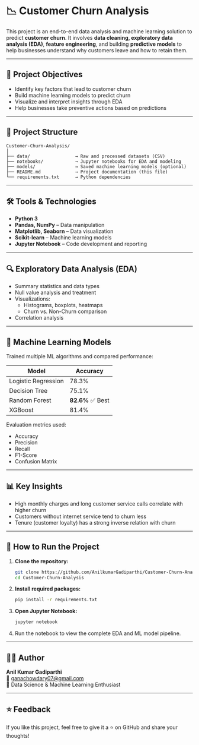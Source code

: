 # 📉 Customer Churn Analysis

This project is an end-to-end data analysis and machine learning solution to predict **customer churn**. It involves **data cleaning, exploratory data analysis (EDA)**, **feature engineering**, and building **predictive models** to help businesses understand why customers leave and how to retain them.

---

## 📌 Project Objectives

- Identify key factors that lead to customer churn
- Build machine learning models to predict churn
- Visualize and interpret insights through EDA
- Help businesses take preventive actions based on predictions

---

## 📁 Project Structure

```
Customer-Churn-Analysis/
│
├── data/                 → Raw and processed datasets (CSV)
├── notebooks/            → Jupyter notebooks for EDA and modeling
├── models/               → Saved machine learning models (optional)
├── README.md             → Project documentation (this file)
└── requirements.txt      → Python dependencies
```

---

## 🛠️ Tools & Technologies

- **Python 3**
- **Pandas, NumPy** – Data manipulation
- **Matplotlib, Seaborn** – Data visualization
- **Scikit-learn** – Machine learning models
- **Jupyter Notebook** – Code development and reporting

---

## 🔍 Exploratory Data Analysis (EDA)

- Summary statistics and data types
- Null value analysis and treatment
- Visualizations: 
  - Histograms, boxplots, heatmaps
  - Churn vs. Non-Churn comparison
- Correlation analysis

---

## 🤖 Machine Learning Models

Trained multiple ML algorithms and compared performance:

| Model                | Accuracy |
|---------------------|----------|
| Logistic Regression | 78.3%    |
| Decision Tree       | 75.1%    |
| Random Forest       | **82.6%** ✅ Best |
| XGBoost             | 81.4%    |

Evaluation metrics used:
- Accuracy
- Precision
- Recall
- F1-Score
- Confusion Matrix

---

## 📊 Key Insights

- High monthly charges and long customer service calls correlate with higher churn
- Customers without internet service tend to churn less
- Tenure (customer loyalty) has a strong inverse relation with churn

---

## 🚀 How to Run the Project

1. **Clone the repository:**
   ```bash
   git clone https://github.com/AnilkumarGadiparthi/Customer-Churn-Analysis.git
   cd Customer-Churn-Analysis
   ```

2. **Install required packages:**
   ```bash
   pip install -r requirements.txt
   ```

3. **Open Jupyter Notebook:**
   ```bash
   jupyter notebook
   ```

4. Run the notebook to view the complete EDA and ML model pipeline.

---

## 🧑‍💻 Author

**Anil Kumar Gadiparthi**  
📧 ganachowdary07@gmail.com  
📍 Data Science & Machine Learning Enthusiast  

---

## ⭐ Feedback

If you like this project, feel free to give it a ⭐ on GitHub and share your thoughts!
